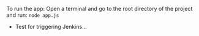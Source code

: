 To run the app:
Open a terminal and go to the root directory of the project and run:
`node app.js`

* Test for triggering Jenkins...
